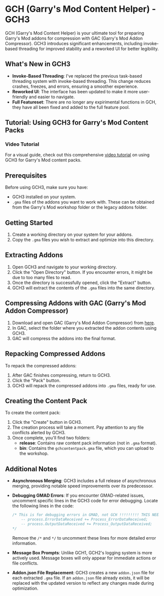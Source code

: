# GCH (Garry's Mod Content Helper) - GCH3

GCH (Garry's Mod Content Helper) is your ultimate tool for preparing Garry's Mod addons for compression with GAC (Garry's Mod Addon Compressor). GCH3 introduces significant enhancements, including invoke-based threading for improved stability and a reworked UI for better legibility.

## What's New in GCH3

- **Invoke-Based Threading**: I've replaced the previous task-based threading system with invoke-based threading. This change reduces crashes, freezes, and errors, ensuring a smoother experience.
- **Reworked UI**: The interface has been updated to make it more user-friendly and easier to navigate.
- **Full Featureset**: There are no longer any expirimental functions in GCH, they have all been fixed and added to the full feature pool.

## Tutorial: Using GCH3 for Garry's Mod Content Packs

### Video Tutorial

For a visual guide, check out this comprehensive [video tutorial](https://www.youtube.com/watch?v=WX4Z8od8zgE&feature=youtu.be) on using GCH3 for Garry's Mod content packs.

## Prerequisites

Before using GCH3, make sure you have:

- GCH3 installed on your system.
- `.gma` files of the addons you want to work with. These can be obtained from the Garry's Mod workshop folder or the legacy addons folder.

## Getting Started

1. Create a working directory on your system for your addons.
2. Copy the `.gma` files you wish to extract and optimize into this directory.

## Extracting Addons

1. Open GCH3 and navigate to your working directory.
2. Click the "Open Directory" button. If you encounter errors, it might be due to too many files to read.
3. Once the directory is successfully opened, click the "Extract" button.
4. GCH3 will extract the contents of the `.gma` files into the same directory.

## Compressing Addons with GAC (Garry's Mod Addon Compressor)

1. Download and open GAC (Garry's Mod Addon Compressor) from [here](https://github.com/Shark-vil/GmodAddonCompressor/releases/tag/v2.0.4).
2. In GAC, select the folder where you extracted the addon contents using GCH3.
3. GAC will compress the addons into the final format.

## Repacking Compressed Addons

To repack the compressed addons:

1. After GAC finishes compressing, return to GCH3.
2. Click the "Pack" button.
3. GCH3 will repack the compressed addons into `.gma` files, ready for use.

## Creating the Content Pack

To create the content pack:

1. Click the "Create" button in GCH3.
2. The creation process will take a moment. Pay attention to any file conflicts alerted by GCH3.
3. Once complete, you'll find two folders:
   - **release**: Contains raw content pack information (not in `.gma` format).
   - **bin**: Contains the `gchcontentpack.gma` file, which you can upload to the workshop.

## Additional Notes
  
- **Asynchronous Merging**: GCH3 includes a full release of asynchronous merging, providing notable speed improvements over its predecessor.

- **Debugging GMAD Errors**: If you encounter GMAD-related issues, uncomment specific lines in the GCH3 code for error debugging. Locate the following lines in the code:

    ```csharp
    /* This is for debugging errors in GMAD, not GCH !!!!!!!!! THIS NEEDS TO BE CHANGED !!!!!!!!!!! IT IS DONE A DIFFERENT WAY NOW
        -- process.ErrorDataReceived += Process_ErrorDataReceived;
        -- process.OutputDataReceived += Process_OutputDataReceived;
    */
    ```

    Remove the `/*` and `*/` to uncomment these lines for more detailed error information.

- **Message Box Prompts**: Unlike GCH1, GCH2's logging system is more actively used. Message boxes will only appear for immediate actions or file conflicts.

- **Addon.json File Replacement**: GCH3 creates a new `addon.json` file for each extracted `.gma` file. If an `addon.json` file already exists, it will be replaced with the updated version to reflect any changes made during optimization.
